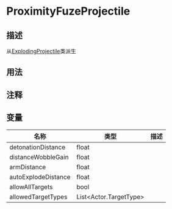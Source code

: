 # ProximityFuzeProjectile
## 描述
从[ExplodingProjectile](./)类派生
## 用法

## 注释

## 变量
| 名称 | 类型 | 描述 |
| ----------- | ----------- | ----------- |
| detonationDistance  | float |  |  
| distanceWobbleGain  | float |  |  
| armDistance  | float |  |  
| autoExplodeDistance  | float |  |  
| allowAllTargets  | bool |  |  
| allowedTargetTypes | List<Actor.TargetType> |  |  
